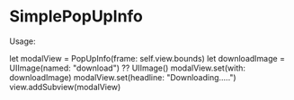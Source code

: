 # SimplePopUpInfo
Usage:

let modalView = PopUpInfo(frame: self.view.bounds)
let downloadImage = UIImage(named: "download") ?? UIImage()
modalView.set(with: downloadImage)
modalView.set(headline: "Downloading.....")
view.addSubview(modalView)

